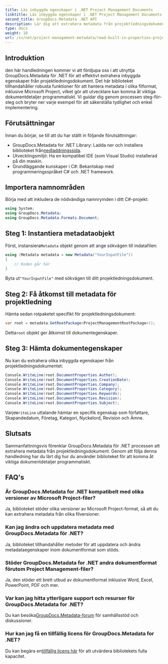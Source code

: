 ```yaml
---
title: Läs inbyggda egenskaper i .NET Project Management Documents
linktitle: Läs inbyggda egenskaper i .NET Project Management Documents
second_title: GroupDocs.Metadata .NET API
description: Lär dig att extrahera metadata från projektledningsdokument med hjälp av GroupDocs.Metadata för .NET. Förbättra dina dokumentbehandlingsmöjligheter.
type: docs
weight: 10
url: /sv/net/project-management-metadata/read-built-in-properties-project-management-documents/
---
```

## Introduktion
den här handledningen kommer vi att fördjupa oss i att utnyttja GroupDocs.Metadata för .NET för att effektivt extrahera inbyggda egenskaper från projektledningsdokument. Det här biblioteket tillhandahåller robusta funktioner för att hantera metadata i olika filformat, inklusive Microsoft Project, vilket gör att utvecklare kan komma åt viktiga dokumentdetaljer programmatiskt. Vi guidar dig genom processen steg-för-steg och bryter ner varje exempel för att säkerställa tydlighet och enkel implementering.
## Förutsättningar
Innan du börjar, se till att du har ställt in följande förutsättningar:
-  GroupDocs.Metadata for .NET Library: Ladda ner och installera biblioteket från[nedladdningssida](https://releases.groupdocs.com/metadata/net/).
- Utvecklingsmiljö: Ha en kompatibel IDE (som Visual Studio) installerad på din maskin.
- Grundläggande kunskaper i C#: Bekantskap med programmeringsspråket C# och .NET framework.

## Importera namnområden
Börja med att inkludera de nödvändiga namnrymden i ditt C#-projekt:
```csharp
using System;
using GroupDocs.Metadata;
using GroupDocs.Metadata.Formats.Document;
```
## Steg 1: Instantiera metadataobjekt
 Först, instansiera`Metadata` objekt genom att ange sökvägen till indatafilen:
```csharp
using (Metadata metadata = new Metadata("YourInputFile"))
{
    // Koden går här
}
```
 Byta ut`"YourInputFile"` med sökvägen till ditt projektledningsdokument.
## Steg 2: Få åtkomst till metadata för projektledning
Hämta sedan rotpaketet specifikt för projektledningsdokument:
```csharp
var root = metadata.GetRootPackage<ProjectManagementRootPackage>();
```
Detta`root` objekt ger åtkomst till dokumentegenskaper.
## Steg 3: Hämta dokumentegenskaper
Nu kan du extrahera olika inbyggda egenskaper från projektledningsdokumentet:
```csharp
Console.WriteLine(root.DocumentProperties.Author);
Console.WriteLine(root.DocumentProperties.CreationDate);
Console.WriteLine(root.DocumentProperties.Company);
Console.WriteLine(root.DocumentProperties.Category);
Console.WriteLine(root.DocumentProperties.Keywords);
Console.WriteLine(root.DocumentProperties.Revision);
Console.WriteLine(root.DocumentProperties.Subject);
```
 Varje`WriteLine` uttalande hämtar en specifik egenskap som författare, Skapandedatum, Företag, Kategori, Nyckelord, Revision och Ämne.

## Slutsats
Sammanfattningsvis förenklar GroupDocs.Metadata för .NET processen att extrahera metadata från projektledningsdokument. Genom att följa denna handledning har du lärt dig hur du använder biblioteket för att komma åt viktiga dokumentdetaljer programmatiskt.

## FAQ's
### Är GroupDocs.Metadata for .NET kompatibelt med olika versioner av Microsoft Project-filer?
Ja, biblioteket stöder olika versioner av Microsoft Project-format, så att du kan extrahera metadata från olika filversioner.
### Kan jag ändra och uppdatera metadata med GroupDocs.Metadata för .NET?
Ja, biblioteket tillhandahåller metoder för att uppdatera och ändra metadataegenskaper inom dokumentformat som stöds.
### Stöder GroupDocs.Metadata for .NET andra dokumentformat förutom Project Management-filer?
Ja, den stöder ett brett utbud av dokumentformat inklusive Word, Excel, PowerPoint, PDF och mer.
### Var kan jag hitta ytterligare support och resurser för GroupDocs.Metadata for .NET?
 Du kan besöka[GroupDocs.Metadata-forum](https://forum.groupdocs.com/c/metadata/14) för samhällsstöd och diskussioner.
### Hur kan jag få en tillfällig licens för GroupDocs.Metadata for .NET?
 Du kan begära en[tillfällig licens här](https://purchase.groupdocs.com/temporary-license/) för att utvärdera bibliotekets fulla kapacitet.